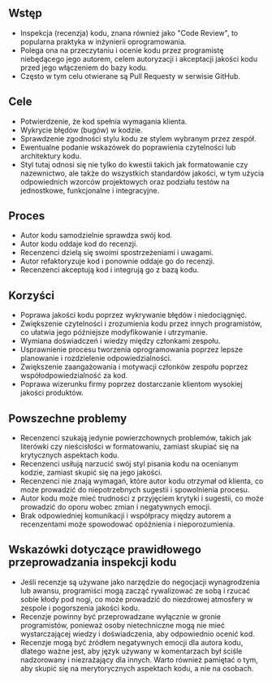 ## Wstęp

* Inspekcja (recenzja) kodu, znana również jako "Code Review", to popularna praktyka w inżynierii oprogramowania.
* Polega ona na przeczytaniu i ocenie kodu przez programistę niebędącego jego autorem, celem autoryzacji i akceptacji jakości kodu przed jego włączeniem do bazy kodu.
* Często w tym celu otwierane są Pull Requesty w serwisie GitHub.

## Cele

* Potwierdzenie, że kod spełnia wymagania klienta.
* Wykrycie błędów (bugów) w kodzie.
* Sprawdzenie zgodności stylu kodu ze stylem wybranym przez zespół.
* Ewentualne podanie wskazówek do poprawienia czytelności lub architektury kodu.
* Styl tutaj odnosi się nie tylko do kwestii takich jak formatowanie czy nazewnictwo, ale także do wszystkich standardów jakości, w tym użycia odpowiednich wzorców projektowych oraz podziału testów na jednostkowe, funkcjonalne i integracyjne.

## Proces

* Autor kodu samodzielnie sprawdza swój kod.
* Autor kodu oddaje kod do recenzji.
* Recenzenci dzielą się swoimi spostrzeżeniami i uwagami.
* Autor refaktoryzuje kod i ponownie oddaje go do recenzji.
* Recenzenci akceptują kod i integrują go z bazą kodu.

## Korzyści

*  Poprawa jakości kodu poprzez wykrywanie błędów i niedociągnięć.
* Zwiększenie czytelności i zrozumienia kodu przez innych programistów, co ułatwia jego późniejsze modyfikowanie i utrzymanie.
* Wymiana doświadczeń i wiedzy między członkami zespołu.
* Usprawnienie procesu tworzenia oprogramowania poprzez lepsze planowanie i rozdzielenie odpowiedzialności.
* Zwiększenie zaangażowania i motywacji członków zespołu poprzez współodpowiedzialność za kod.
* Poprawa wizerunku firmy poprzez dostarczanie klientom wysokiej jakości produktów.

## Powszechne problemy

* Recenzenci szukają jedynie powierzchownych problemów, takich jak literówki czy nieścisłości w formatowaniu, zamiast skupiać się na krytycznych aspektach kodu.
* Recenzenci usiłują narzucić swój styl pisania kodu na ocenianym kodzie, zamiast skupić się na jego jakości.
* Recenzenci nie znają wymagań, które autor kodu otrzymał od klienta, co może prowadzić do niepotrzebnych sugestii i spowolnienia procesu.
* Autor kodu może mieć trudności z przyjęciem krytyki i sugestii, co może prowadzić do oporu wobec zmian i negatywnych emocji.
* Brak odpowiedniej komunikacji i współpracy między autorem a recenzentami może spowodować opóźnienia i nieporozumienia.

## Wskazówki dotyczące prawidłowego przeprowadzania inspekcji kodu

* Jeśli recenzje są używane jako narzędzie do negocjacji wynagrodzenia lub awansu, programiści mogą zacząć rywalizować ze sobą i rzucać sobie kłody pod nogi, co może prowadzić do niezdrowej atmosfery w zespole i pogorszenia jakości kodu.
* Recenzje powinny być przeprowadzane wyłącznie w gronie programistów, ponieważ osoby nietechniczne mogą nie mieć wystarczającej wiedzy i doświadczenia, aby odpowiednio ocenić kod.
* Recenzje mogą być źródłem negatywnych emocji dla autora kodu, dlatego ważne jest, aby język używany w komentarzach był ściśle nadzorowany i niezrażający dla innych. Warto również pamiętać o tym, aby skupić się na merytorycznych aspektach kodu, a nie na osobach.
